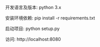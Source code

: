 开发语言及版本: python 3.x

安装环境依赖: pip install -r requirements.txt

启动项目: python setup.py

访问: http://localhost:8080